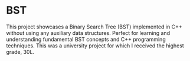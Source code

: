 # BST
This project showcases a Binary Search Tree (BST) implemented in C++ without using any auxiliary data structures.
Perfect for learning and understanding fundamental BST concepts and C++ programming techniques.
This was a university project for which I received the highest grade, 30L.
